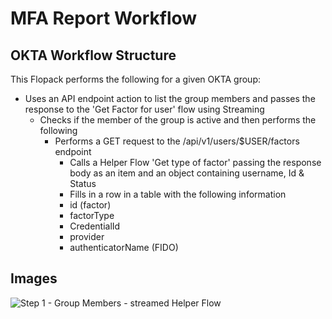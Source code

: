 # MFA Report Workflow

## OKTA Workflow Structure

This Flopack performs the following for a given OKTA group:


- Uses an API endpoint action to list the group members and passes the response to the 'Get Factor for user' flow using Streaming
  - Checks if the member of the group is active and then performs the following
    - Performs a GET request to the /api/v1/users/$USER/factors endpoint
      - Calls a Helper Flow 'Get type of factor' passing the response body as an item and an object containing username, Id & Status
      - Fills in a row in a table with the following information
      - id (factor)
      - factorType
      - CredentialId
      - provider
      - authenticatorName (FIDO)

## Images

![Step 1 - Group Members - streamed Helper Flow](https://github.com/pro4tlzz/ITSupportTools/blob/main/okta-workflows/Group%20Members%20-%20streamed%20Helper%20Flow.png)